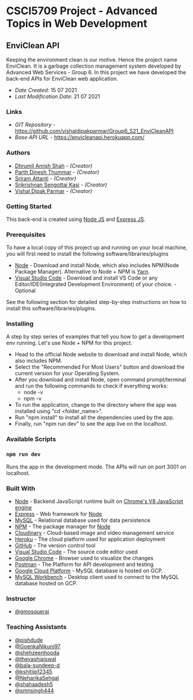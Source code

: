 # CSCI5709 Project - Advanced Topics in Web Development

## EnviClean API

Keeping the environment clean is our motive. Hence the project name EnviClean. It is a garbage collection management system developed by Advanced Web Services - Group 6. In this project we have developed the back-end APIs for EnviClean web application.

- _Date Created_: 15 07 2021
- _Last Modification Date_: 21 07 2021

### Links

- _GIT Repository_ - <https://github.com/vishaldipakparmar/Group6_S21_EnviCleanAPI>
- _Base API URL_ - <https://envicleanapi.herokuapp.com/>

### Authors

- [Dhrumil Amish Shah](dh416386@dal.ca) - _(Creator)_
- [Parth Dinesh Thummar](parth.thummar@dal.ca) - _(Creator)_
- [Sriram Attanti](r601872@dal.ca) - _(Creator)_
- [Srikrishnan Sengottai Kasi](srikrishnan.sk@dal.ca) - _(Creator)_
- [Vishal Dipak Parmar](vs301167@dal.ca) - _(Creator)_

### Getting Started

This back-end is created using [Node JS](https://nodejs.org/) and [Express JS](https://expressjs.com/).

### Prerequisites

To have a local copy of this project up and running on your local machine, you will first need to install the following
software/libraries/plugins

- [Node](https://nodejs.org/en/) - Download and install Node, which also includes NPM(Node Package Manager). Alternative to Node + NPM is [Yarn](https://yarnpkg.com/).
- [Visual Studio Code](https://code.visualstudio.com/) - Download and install VS Code or any Editor/IDE(Integrated Development Environment) of your choice. - Optional

See the following section for detailed step-by-step instructions on how to install this software/libraries/plugins.

### Installing

A step by step series of examples that tell you how to get a development env running. Let's use Node + NPM for this project.

- Head to the official Node website to download and install Node, which also includes NPM.
- Select the "Recommended For Most Users" button and download the current version for your Operating System.
- After you download and install Node, open command prompt/terminal and run the following commands to check if everything works:
  - node -v
  - npm -v
- To run the application, change to the directory where the app was installed using "cd <folder_name>".
- Run "npm install" to install all the dependencies used by the app.
- Finally, run "npm run dev" to see the app live on the localhost.

### Available Scripts

### `npm run dev`

Runs the app in the development mode. The APIs will run on port 3001 on localhost.

### Built With

- [Node](https://nodejs.org/) - Backend JavaScript runtime built on [Chrome's V8 JavaScript engine](https://v8.dev/)
- [Express](https://expressjs.com/) - Web framework for [Node](https://nodejs.org/)
- [MySQL](https://www.mysql.com/) - Relational database used for data persistence
- [NPM](https://www.npmjs.com/) - The package manager for [Node](https://nodejs.org/)
- [Cloudinary](https://cloudinary.com/) - Cloud-based image and video management service
- [Heroku](https://dashboard.heroku.com/) - The cloud platform used for application deployment
- [GitHub](https://github.com/) - The version control tool
- [Visual Studio Code](https://code.visualstudio.com/download) - The source code editor used
- [Google Chrome](https://www.google.com/intl/en_in/chrome/) - Browser used to visualize the changes
- [Postman](https://www.postman.com/) - The Platform for API development and testing
- [Google Cloud Platform](https://console.cloud.google.com/) - MySQL database is hosted on GCP.
- [MySQL Workbench](https://www.mysql.com/products/workbench/) - Desktop client used to connect to the MySQL database hosted on GCP.

### Instructor

- [@gmosqueraj](https://github.com/gmosqueraj)

### Teaching Assistants

- [@pishdude](https://github.com/pishdude)
- [@GoenkaNikunj97](https://github.com/GoenkaNikunj97)
- [@shehzeenhooda](https://github.com/shehzeenhooda)
- [@theyashjaiswal](https://github.com/theyashjaiswal)
- [@bala-sundeep-d](https://github.com/bala-sundeep-d)
- [@kshitijp12345](https://github.com/kshitijp12345)
- [@NeharikaSehgal](https://github.com/NeharikaSehgal)
- [@shahaadesh5](https://github.com/shahaadesh5)
- [@smnsingh444](https://github.com/smnsingh444)
